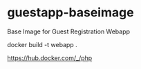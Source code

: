 # guestapp-baseimage
Base Image for Guest Registration Webapp

docker build -t webapp .

https://hub.docker.com/_/php

